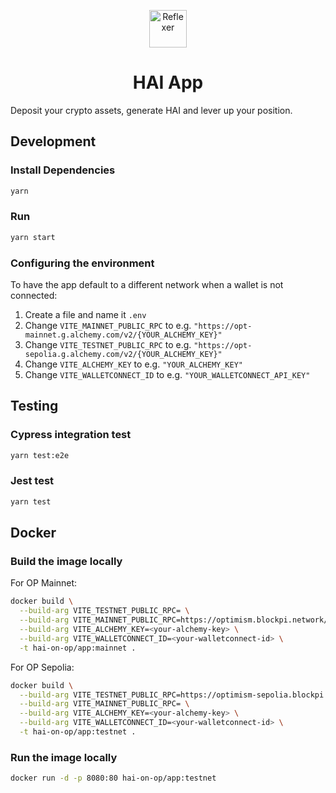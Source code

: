 <p align="center">
  <a href="https://reflexer.finance" target="_blank">
    <img alt="Reflexer" src="https://i.ibb.co/CtWRHQd/android-chrome-512x512.png" width="60" />
  </a>
</p>
<h1 align="center">
  HAI App
</h1>

Deposit your crypto assets, generate HAI and lever up your position.

<!-- - Website: [reflexer.finance](https://reflexer.finance/)
- App: [app.reflexer.finance](https://app.reflexer.finance)
- Docs: [docs.reflexer.finance](https://docs.reflexer.finance/)
- Twitter: [@reflexerfinance](https://twitter.com/reflexerfinance)
- Discord: [Reflexer](https://discord.com/invite/83t3xKT)
- Whitepaper: [Link](https://github.com/reflexer-labs/whitepapers/blob/master/English/hai-english.pdf) -->

## Development

### Install Dependencies

```bash
yarn
```

### Run

```bash
yarn start
```

### Configuring the environment

To have the app default to a different network when a wallet is not connected:

1. Create a file and name it `.env`
2. Change `VITE_MAINNET_PUBLIC_RPC` to e.g. `"https://opt-mainnet.g.alchemy.com/v2/{YOUR_ALCHEMY_KEY}"`
3. Change `VITE_TESTNET_PUBLIC_RPC` to e.g. `"https://opt-sepolia.g.alchemy.com/v2/{YOUR_ALCHEMY_KEY}"`
4. Change `VITE_ALCHEMY_KEY` to e.g. `"YOUR_ALCHEMY_KEY"`
4. Change `VITE_WALLETCONNECT_ID` to e.g. `"YOUR_WALLETCONNECT_API_KEY"`

## Testing

### Cypress integration test

```bash
yarn test:e2e
```

### Jest test

```bash
yarn test
```

## Docker

### Build the image locally

For OP Mainnet:

```bash
docker build \
  --build-arg VITE_TESTNET_PUBLIC_RPC= \
  --build-arg VITE_MAINNET_PUBLIC_RPC=https://optimism.blockpi.network/v1/rpc/public \
  --build-arg VITE_ALCHEMY_KEY=<your-alchemy-key> \
  --build-arg VITE_WALLETCONNECT_ID=<your-walletconnect-id> \
  -t hai-on-op/app:mainnet .
```

For OP Sepolia:

```bash
docker build \
  --build-arg VITE_TESTNET_PUBLIC_RPC=https://optimism-sepolia.blockpi.network/v1/rpc/public \
  --build-arg VITE_MAINNET_PUBLIC_RPC= \
  --build-arg VITE_ALCHEMY_KEY=<your-alchemy-key> \
  --build-arg VITE_WALLETCONNECT_ID=<your-walletconnect-id> \
  -t hai-on-op/app:testnet .
```

### Run the image locally

```bash
docker run -d -p 8080:80 hai-on-op/app:testnet
```

